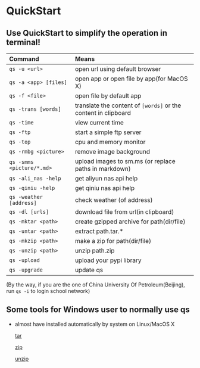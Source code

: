 # QuickStart

## Use QuickStart to simplify the operation in terminal!

| Command                    | Means                                                        |
| :------------------------- | :----------------------------------------------------------- |
| `qs -u <url> `           | open url using default browser                               |
| `qs -a <app> [files]` | open app or open file by app(for MacOS X)                    |
| `qs -f <file>`        | open file by default app                                     |
| `qs -trans [words]`        | translate the content of `[words]` or the content in clipboard |
| `qs -time`                 | view current time                                            |
| `qs -ftp`                  | start a simple ftp server                                    |
| `qs -top`                  | cpu and memory monitor                                       |
| `qs -rmbg <picture>`       | remove image background                                      |
| `qs -smms <picture/*.md>`  | upload images to sm.ms (or replace paths in markdown)        |
| `qs -ali_nas -help`        | get aliyun nas api help                                      |
| `qs -qiniu -help`          | get qiniu nas api help                                       |
| `qs -weather [address]`    | check weather (of address)                                   |
| `qs -dl [urls]`        | download file from url(in clipboard)                         |
| `qs -mktar <path>`       | create gzipped archive for path(dir/file)                    |
| `qs -untar <path>`       | extract path.tar.*                                           |
| `qs -mkzip <path>`       | make a zip for path(dir/file)                                |
| `qs -unzip <path>`       | unzip path.zip                                               |
| `qs -upload`               | upload your pypi library                                     |
| `qs -upgrade`              | update qs                                                    |

(By the way, if you are the one of China University Of Petroleum(Beijing), run `qs -i` to login school network)

## Some tools for Windows user to normally use qs

- almost have installed automatically by system on Linux/MacOS X

  [tar](http://gnuwin32.sourceforge.net/packages/gtar.htm)

  [zip](http://gnuwin32.sourceforge.net/packages/zip.htm)

  [unzip](http://gnuwin32.sourceforge.net/packages/unzip.htm)

~~~~